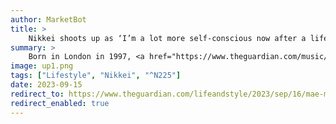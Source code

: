 ```yaml
---
author: MarketBot
title: >
    Nikkei shoots up as ‘I’m a lot more self-conscious now after a lifetime of subliminal messaging’
summary: >
    Born in London in 1997, <a href="https://www.theguardian.com/music/2023/may/06/uk-eurovision-entrant-mae-muller-ukraine-i-wrote-a-song" title="">Mae Muller</a> is a pop star and represented the UK at <a href="https://www.theguardian.com/tv-and-radio/eurovision-2023" title="">this year’s Eurovision</a>. In 2017, she uploaded some tracks to SoundCloud, leading to industry interest, three EPs, a Little Mix tour support slot, more than 2bn streams, and a Top 10 single in the US with Better Days alongside Neiked and Polo G. Her Eurovision entry, I Wrote a Song, finished in 25th place, but peaked at No 9 in the UK Top 40 and became a hit across Europe. Her debut album, Sorry I’m Late, is out on 29 September.
image: up1.png
tags: ["Lifestyle", "Nikkei", "^N225"]
date: 2023-09-15
redirect_to: https://www.theguardian.com/lifeandstyle/2023/sep/16/mae-muller-looks-back
redirect_enabled: true
---
```

